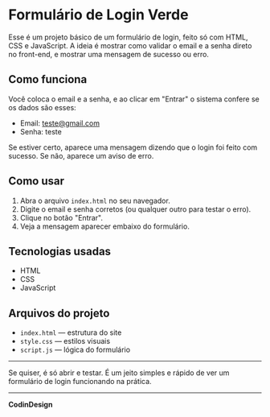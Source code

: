 # Formulário de Login Verde

Esse é um projeto básico de um formulário de login, feito só com HTML, CSS e JavaScript. A ideia é mostrar como validar o email e a senha direto no front-end, e mostrar uma mensagem de sucesso ou erro.

## Como funciona

Você coloca o email e a senha, e ao clicar em "Entrar" o sistema confere se os dados são esses:

- Email: teste@gmail.com
- Senha: teste

Se estiver certo, aparece uma mensagem dizendo que o login foi feito com sucesso. Se não, aparece um aviso de erro.

## Como usar

1. Abra o arquivo `index.html` no seu navegador.
2. Digite o email e senha corretos (ou qualquer outro para testar o erro).
3. Clique no botão "Entrar".
4. Veja a mensagem aparecer embaixo do formulário.

## Tecnologias usadas

- HTML
- CSS
- JavaScript

## Arquivos do projeto

- `index.html` — estrutura do site
- `style.css` — estilos visuais
- `script.js` — lógica do formulário

---

Se quiser, é só abrir e testar. É um jeito simples e rápido de ver um formulário de login funcionando na prática.

---

**CodinDesign**